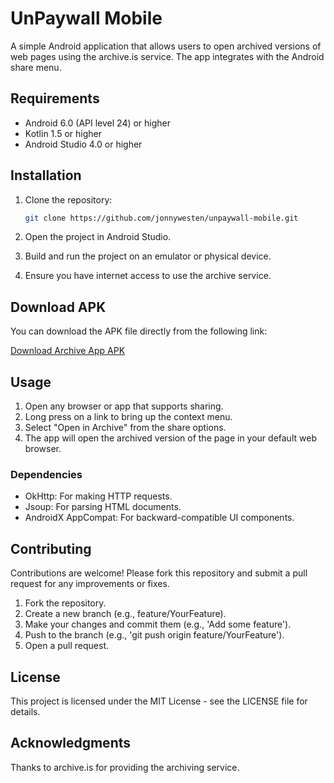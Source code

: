 # UnPaywall Mobile

A simple Android application that allows users to open archived versions of web pages using the archive.is service. The app integrates with the Android share menu.

## Requirements

- Android 6.0 (API level 24) or higher
- Kotlin 1.5 or higher
- Android Studio 4.0 or higher

## Installation

1. Clone the repository:

   ```bash
   git clone https://github.com/jonnywesten/unpaywall-mobile.git
   ```

2. Open the project in Android Studio.

3. Build and run the project on an emulator or physical device.

4. Ensure you have internet access to use the archive service.

## Download APK

You can download the APK file directly from the following link:

[Download Archive App APK](https://s3.code-smart.com/unpaywall/app-release.apk)

## Usage

1. Open any browser or app that supports sharing.
2. Long press on a link to bring up the context menu.
3. Select "Open in Archive" from the share options.
4. The app will open the archived version of the page in your default web browser.

### Dependencies

- OkHttp: For making HTTP requests.
- Jsoup: For parsing HTML documents.
- AndroidX AppCompat: For backward-compatible UI components.

## Contributing

Contributions are welcome! Please fork this repository and submit a pull request for any improvements or fixes.

1. Fork the repository.
2. Create a new branch (e.g., feature/YourFeature).
3. Make your changes and commit them (e.g., 'Add some feature').
4. Push to the branch (e.g., 'git push origin feature/YourFeature').
5. Open a pull request.

## License

This project is licensed under the MIT License - see the LICENSE file for details.

## Acknowledgments

Thanks to archive.is for providing the archiving service.
